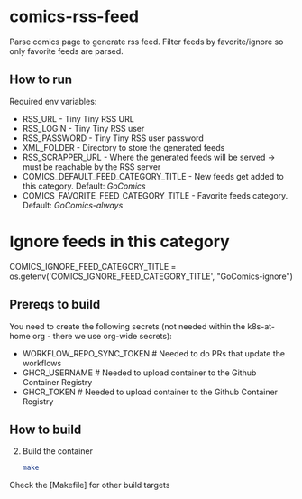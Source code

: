 # comics-rss-feed

Parse comics page to generate rss feed. Filter feeds by favorite/ignore so only favorite feeds are parsed.

## How to run

Required env variables:
- RSS_URL - Tiny Tiny RSS URL
- RSS_LOGIN - Tiny Tiny RSS user
- RSS_PASSWORD - Tiny Tiny RSS user password
- XML_FOLDER - Directory to store the generated feeds
- RSS_SCRAPPER_URL - Where the generated feeds will be served -> must be reachable by the RSS server
- COMICS_DEFAULT_FEED_CATEGORY_TITLE - New feeds get added to this category. Default: _GoComics_
- COMICS_FAVORITE_FEED_CATEGORY_TITLE - Favorite feeds category. Default: _GoComics-always_

# Ignore feeds in this category 
COMICS_IGNORE_FEED_CATEGORY_TITLE = os.getenv('COMICS_IGNORE_FEED_CATEGORY_TITLE', "GoComics-ignore")

## Prereqs to build

You need to create the following secrets (not needed within the k8s-at-home org - there we use org-wide secrets):
- WORKFLOW_REPO_SYNC_TOKEN # Needed to do PRs that update the workflows
- GHCR_USERNAME # Needed to upload container to the Github Container Registry
- GHCR_TOKEN # Needed to upload container to the Github Container Registry

## How to build

2. Build the container
    ```bash
    make
    ```

Check the [Makefile] for other build targets


